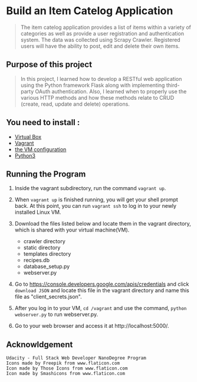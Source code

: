 # Build an Item Catelog Application
>The item catelog application provides a list of items within a variety of categories as well as provide a user registration and authentication system. The data was collected using Scrapy Crawler. Registered users will have the ability to post, edit and delete their own items.


## Purpose of this project
>In this project, I learned how to develop a RESTful web application using the Python framework Flask along with implementing third-party OAuth authentication. Also, I learned when to properly use the various HTTP methods and how these methods relate to CRUD (create, read, update and delete) operations.



## You need to install : 
- [Virtual Box](https://www.virtualbox.org/wiki/Download_Old_Builds_5_1)
- [Vagrant](https://www.vagrantup.com/downloads.html)
- [the VM configuration](https://github.com/udacity/fullstack-nanodegree-vm)
- [Python3](https://www.python.org/getit/)


## Running the Program
1. Inside the vagrant subdirectory, run the command ```vagrant up```.
2. When ```vagrant up``` is finished running, you will get your shell prompt back. At this point, you can run ```vagrant ssh``` to log in to your newly installed Linux VM.
4. Download the files listed below and locate them in the vagrant directory, which is shared with your virtual machine(VM).
    - crawler directory
    - static directory
    - templates directory
    - recipes.db
    - database_setup.py
    - webserver.py

5. Go to https://console.developers.google.com/apis/credentials and click ```download JSON``` and locate this file in the vagrant directory and name this file as "client_secrets.json".
6. After you log in to your VM, ```cd /vagrant``` and use the command, ```python webserver.py``` to run webserver.py. 
7. Go to your web browser and access it at http://localhost:5000/.

    
  


## Acknowldgement
    Udacity - Full Stack Web Developer NanoDegree Program
    Icons made by Freepik from www.flaticon.com 
    Icon made by Those Icons from www.flaticon.com 
    Icon made by Smashicons from www.flaticon.com 
